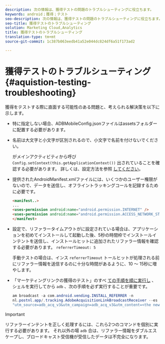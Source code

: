 ```yaml
---
description: 次の情報は、獲得テストの問題のトラブルシューティングに役立ちます。
keywords: android；獲得；テスト
seo-description: 次の情報は、獲得テストの問題のトラブルシューティングに役立ちます。
seo-title: 獲得テストのトラブルシューティング
solution: Marketing Cloud,Analytics
title: 獲得テストのトラブルシューティング
translation-type: tm+mt
source-git-commit: 1c387b063eedb41a52e044dc824df6a51f173ad2

---
```



# 獲得テストのトラブルシューティング {#aquistion-testing-troubleshooting}

獲得をテストする際に直面する可能性のある問題と、考えられる解決策を以下に示します。

* 特に指定しない場合、ADBMobileConfig.jsonファイルはassetsフォルダーに配置する必要があります。

* 名前は大文字と小文字が区別されるので、小文字で名前を付けないでください。

   がメインアクティビティから呼び `Config.setContext(this.getApplicationContext())` 出されていることを確認する必要があります。 詳しくは、設定方法を参照 [してください](https://docs.adobe.com/content/help/en/mobile-services/android/configuration-android/methods.html)。

* 提供されたAndroidManifest.xmlファイルには、いくつかのユーザー権限がないので、データを送信し、オフライントラッキングコールを記録するために必要です。

   ```html
   <manifest..>
   ... 
   <uses-permission android:name="android.permission.INTERNET" />
   <uses-permission android:name="android.permission.ACCESS_NETWORK_STATE" />
   </manifest>
   ```

* 設定で、リファラータイムアウトがに設定されている場合は、アプリケーションを初めてインストールして起動した後、5秒の時間枠でインストールインテントを送信し、インストールヒットに追加されたリファラー情報を確認する必要があります。 `referrerTimeout: 5`

   手動テストの場合は、インス `referrerTimeout` トールヒットが処理される前にリファラー情報を送信するのに十分な時間があるように、10 ～ 15秒に増やします。

* 「マーケティングリンクの獲得のテスト」のすべ [ての手順を順に実行し](https://docs.adobe.com/content/help/en/mobile-services/android/acquisition-android/t-testing-marketing-link-acquisition.html) 、シェルを実行してから `adb` 、次の手順を必ず実行することが重要です。

   ```java
   am broadcast -a com.android.vending.INSTALL_REFERRER -n 
   nl.postnl.app/.tracking.AdobeAcquisitionLinkBroadcastReceiver --es "referrer"
   "utm_source=adb_acq_v3&utm_campaign=adb_acq_v3&utm_content=<the newly generated id at step #7>"
   ```

>[!IMPORTANT]
>
>リファラーインテントを正しく処理するには、これら2つのコマンドを個別に実行する必要があります。  それ以外の場 `adb` 合は、リファラー情報をダブルエスケープし、ブロードキャスト受信機が受信したデータは不完全になります。
